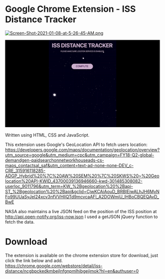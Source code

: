 # Google Chrome Extension - ISS Distance Tracker

[![Screen-Shot-2021-01-08-at-5-26-45-AM.png](https://i.postimg.cc/7PCvyDMq/Screen-Shot-2021-01-08-at-5-26-45-AM.png)](https://postimg.cc/MX83yCFL) 

![](icons/ezgif-1-20f60ea65f3b.gif)

Written using HTML, CSS and JavaScript.

This extension uses Google's GeoLocation API to fetch users location:
https://developers.google.com/maps/documentation/geolocation/overview?utm_source=google&utm_medium=cpc&utm_campaign=FY18-Q2-global-demandgen-paidsearchonnetworkhouseads-cs-maps_contactsal_saf&utm_content=text-ad-none-none-DEV_c-CRE_315916118285-ADGP_Hybrid%20%7C%20AW%20SEM%20%7C%20SKWS%20~%20Geolocation%20API-KWID_43700039136946660-kwd-301485308082-userloc_9011796&utm_term=KW_%2Bgeolocation%20%2Bapi-ST_%2Bgeolocation%20%2Bapi&gclid=CjwKCAiAouD_BRBIEiwALhJH6MyNFo99UUaSyJeI24xcv3nfVVHllQTd9mcvcaAFl_A2DOWmiU_lHBoCBQEQAvD_BwE

NASA also maintains a live JSON feed on the position of the ISS position at http://api.open-notify.org/iss-now.json
I used a getJSON jQuery function to fetch the data.

# Download

The extension is available on the chrome extension store for download, just click the link below and add.
https://chrome.google.com/webstore/detail/iss-distance/ncgbpckedkmbejlnfgnpmlhibgejimok?hl=en&authuser=0
